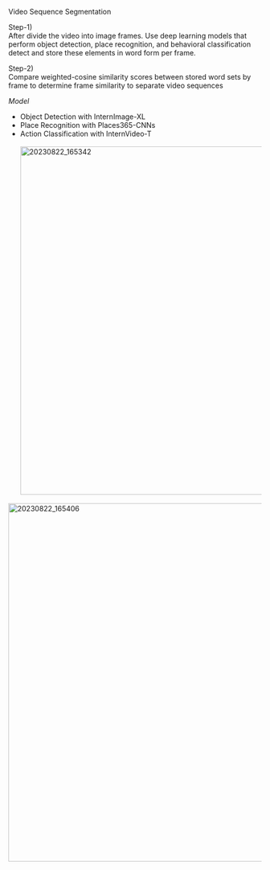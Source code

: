 Video Sequence Segmentation
<Br>

Step-1) <Br>
After divide the video into image frames. Use deep learning models that perform object detection, place recognition, and behavioral classification detect and store these elements in word form per frame.

Step-2) <Br>
Compare weighted-cosine similarity scores between stored word sets by frame to determine frame similarity to separate video sequences<Br>

*Model*<Br>
- Object Detection with InternImage-XL <Br>
- Place Recognition with Places365-CNNs <Br>
- Action Classification with InternVideo-T <Br>
<Br><img width="693" alt="20230822_165342" src="https://github.com/shOh-ai/Video_Clip_Generation_by_Video_Sequence_Segmentation/assets/119600394/007f7c9d-e88a-49f8-8b71-aa34857fd421"><Br>
<img width="713" alt="20230822_165406" src="https://github.com/shOh-ai/Video_Clip_Generation_by_Video_Sequence_Segmentation/assets/119600394/d0b91248-fa61-4a1f-a25b-c0cf05f044d0">
